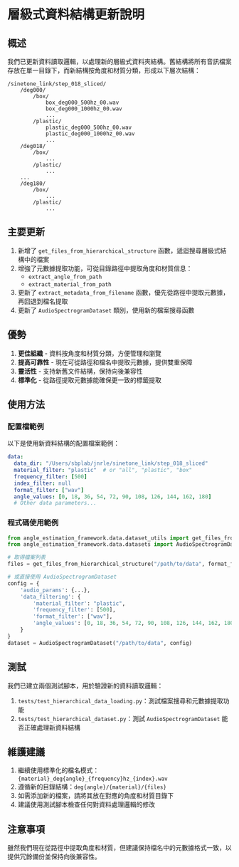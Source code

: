 # 層級式資料結構更新說明

## 概述

我們已更新資料讀取邏輯，以處理新的層級式資料夾結構。舊結構將所有音訊檔案存放在單一目錄下，而新結構按角度和材質分類，形成以下層次結構：

```
/sinetone_link/step_018_sliced/
    /deg000/
        /box/
            box_deg000_500hz_00.wav
            box_deg000_1000hz_00.wav
            ...
        /plastic/
            plastic_deg000_500hz_00.wav
            plastic_deg000_1000hz_00.wav
            ...
    /deg018/
        /box/
            ...
        /plastic/
            ...
    ...
    /deg180/
        /box/
            ...
        /plastic/
            ...
```

## 主要更新

1. 新增了 `get_files_from_hierarchical_structure` 函數，遞迴搜尋層級式結構中的檔案
2. 增強了元數據提取功能，可從目錄路徑中提取角度和材質信息：
   - `extract_angle_from_path`
   - `extract_material_from_path`
3. 更新了 `extract_metadata_from_filename` 函數，優先從路徑中提取元數據，再回退到檔名提取
4. 更新了 `AudioSpectrogramDataset` 類別，使用新的檔案搜尋函數

## 優勢

1. **更佳組織** - 資料按角度和材質分類，方便管理和瀏覽
2. **提高可靠性** - 現在可從路徑和檔名中提取元數據，提供雙重保障
3. **靈活性** - 支持新舊文件結構，保持向後兼容性
4. **標準化** - 從路徑提取元數據能確保更一致的標籤提取

## 使用方法

### 配置檔範例

以下是使用新資料結構的配置檔案範例：

```yaml
data:
  data_dir: "/Users/sbplab/jnrle/sinetone_link/step_018_sliced"
  material_filter: "plastic"  # or "all", "plastic", "box"
  frequency_filter: [500]
  index_filter: null
  format_filter: ["wav"]
  angle_values: [0, 18, 36, 54, 72, 90, 108, 126, 144, 162, 180]
  # Other data parameters...
```

### 程式碼使用範例

```python
from angle_estimation_framework.data.dataset_utils import get_files_from_hierarchical_structure
from angle_estimation_framework.data.datasets import AudioSpectrogramDataset

# 取得檔案列表
files = get_files_from_hierarchical_structure("/path/to/data", format_filter=['wav'])

# 或直接使用 AudioSpectrogramDataset
config = {
    'audio_params': {...},
    'data_filtering': {
        'material_filter': "plastic",
        'frequency_filter': [500],
        'format_filter': ["wav"],
        'angle_values': [0, 18, 36, 54, 72, 90, 108, 126, 144, 162, 180]
    }
}
dataset = AudioSpectrogramDataset("/path/to/data", config)
```

## 測試

我們已建立兩個測試腳本，用於驗證新的資料讀取邏輯：

1. `tests/test_hierarchical_data_loading.py`：測試檔案搜尋和元數據提取功能
2. `tests/test_hierarchical_dataset.py`：測試 `AudioSpectrogramDataset` 能否正確處理新資料結構

## 維護建議

1. 繼續使用標準化的檔名模式：`{material}_deg{angle}_{frequency}hz_{index}.wav`
2. 遵循新的目錄結構：`deg{angle}/{material}/{files}`
3. 如需添加新的檔案，請將其放在對應的角度和材質目錄下
4. 建議使用測試腳本檢查任何對資料處理邏輯的修改

## 注意事項

雖然我們現在從路徑中提取角度和材質，但建議保持檔名中的元數據格式一致，以提供冗餘備份並保持向後兼容性。 